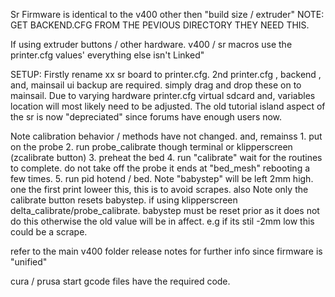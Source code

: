 Sr Firmware is identical to the v400 other then "build size / extruder" NOTE: GET BACKEND.CFG FROM THE PEVIOUS DIRECTORY THEY NEED THIS.  




If using extruder buttons / other hardware. v400 / sr macros use the printer.cfg values' everything else isn't Linked" 


SETUP: 
Firstly rename xx sr board to printer.cfg. 2nd printer.cfg , backend , and, mainsail ui backup are required. simply drag and drop these on to mainsail. 
Due to varying hardware printer.cfg virtual sdcard and, variables location will most likely need to be adjusted. The old tutorial island aspect of the sr is now "depreciated" since forums have enough users now. 

Note calibration behavior / methods have not changed.  and, remainss  1. put on the probe 2. run probe_calibrate though terminal or klipperscreen (zcalibrate button) 3. preheat the bed 4. run "calibrate" wait for the
routines to complete. do not take off the probe it ends at "bed_mesh" rebooting a few times.  5. run pid hotend / bed. Note "babystep" will be left 2mm high. one the first print loweer this, this is to avoid scrapes. 
also Note only the calibrate button resets babystep. if using klipperscreen delta_calibrate/probe_calibrate. babystep must be reset prior as it does not do this otherwise the old value will be in affect. e.g if its stil
-2mm low this could be a scrape. 

refer to the main v400 folder release notes for further info since firmware is "unified" 



cura / prusa start gcode files have the required code. 
